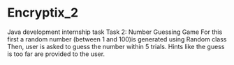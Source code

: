# Encryptix_2
Java development internship task
Task 2: Number Guessing Game
For this first a random number (between 1 and 100)is generated using Random class
Then, user is asked to guess the number within 5 trials.
Hints like the guess is too far are provided to the user.
